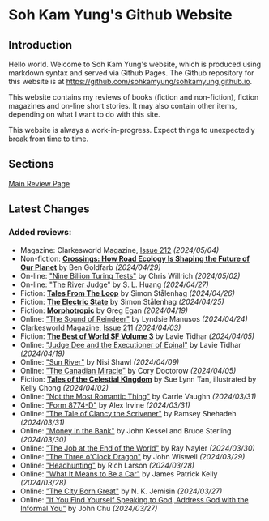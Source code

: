 # Soh Kam Yung's Github Website

## Introduction

Hello world. Welcome to Soh Kam Yung's website, which is produced using markdown syntax and served via Github Pages. The Github repository for this website is at <https://github.com/sohkamyung/sohkamyung.github.io>.

This website contains my reviews of books (fiction and non-fiction), fiction magazines and on-line short stories. It may also contain other items, depending on what I want to do with this site.

This website is always a work-in-progress. Expect things to unexpectedly break from time to time.

## Sections

[Main Review Page](reviews/README.md)

## Latest Changes

### Added reviews:
- Magazine: Clarkesworld Magazine, [Issue 212](reviews/magazines/Clarkesworld/20240504-Clarkesworld212.md) *(2024/05/04)*
- Non-fiction: [**Crossings: How Road Ecology Is Shaping the Future of Our Planet**](reviews/nonfiction/2024/20240429-Crossings.md) by Ben Goldfarb *(2024/04/29)*
- On-line: ["Nine Billion Turing Tests"](reviews/online/2024/20240502-NineBillionTuringTests.md) by Chris Willrich *(2024/05/02)*
- On-line: ["The River Judge"](reviews/online/2024/20240427-RiverJudge.md) by S. L. Huang *(2024/04/27)*
- Fiction: [**Tales From The Loop**](reviews/fiction/2024/20240426-TalesLoop.md) by Simon Stålenhag *(2024/04/26)*
- Fiction: [**The Electric State**](reviews/fiction/2024/20240425-ElectricState.md) by Simon Stålenhag *(2024/04/25)*
- Fiction: [**Morphotropic**](reviews/fiction/2024/20240419-Morphotrophic.md) by Greg Egan *(2024/04/19)*
- Online: ["The Sound of Reindeer"](reviews/online/2024/20240424-SoundReindeer.md) by Lyndsie Manusos *(2024/04/24)*
- Clarkesworld Magazine, [Issue 211](reviews/magazines/Clarkesworld/20240403-Clarkesworld211.md) *(2024/04/03)*
- Fiction: [**The Best of World SF Volume 3**](reviews/fiction/2024/20240405-BestWorldSF3.md) by Lavie Tidhar *(2024/04/05)*
- Online: ["Judge Dee and the Executioner of Epinal"](reviews/online/2024/20240419-JudgeDeeExecutionerEpinal.md) by Lavie Tidhar *(2024/04/19)*
- Online: ["Sun River"](reviews/online/2024/20240409-SunRiver.md) by Nisi Shawl *(2024/04/09)*
- Online: ["The Canadian Miracle"](reviews/online/2024/20240405-CanadianMiracle.md) by Cory Doctorow *(2024/04/05)*
- Fiction: [**Tales of the Celestial Kingdom**](reviews/fiction/2024/20240402-TalesCelestialKingdom.md) by Sue Lynn Tan, illustrated by Kelly Chong *(2024/04/02)*
- Online: ["Not the Most Romantic Thing"](reviews/online/2024/20240331-NotMostRomanticThing.md) by Carrie Vaughn *(2024/03/31)*
- Online: ["Form 8774-D"](reviews/online/2024/20240331-Form8774D.md) by Alex Irvine *(2024/03/31)*
- Online: ["The Tale of Clancy the Scrivener"](reviews/online/2024/20240331-ClancyScrivener.md) by Ramsey Shehadeh *(2024/03/31)*
- Online: ["Money in the Bank"](reviews/online/2024/20240330-MoneyBank.md) by John Kessel and Bruce Sterling *(2024/03/30)*
- Online: ["The Job at the End of the World"](reviews/online/2024/20240330-JobEndWorld.md) by Ray Nayler *(2024/03/30)*
- Online: ["The Three o'Clock Dragon"](reviews/online/2024/20240329-ThreeOClockDragon.md) by John Wiswell *(2024/03/29)*
- Online: ["Headhunting"](reviews/online/2024/20240328-Headhunting.md) by Rich Larson *(2024/03/28)*
- Online: ["What It Means to Be a Car"](reviews/online/2024/20240328-MeansToBeACar.md) by James Patrick Kelly *(2024/03/28)*
- Online: ["The City Born Great"](reviews/online/2024/20240327-CityBornGreat.md) by N. K. Jemisin *(2024/03/27)*
- Online: ["If You Find Yourself Speaking to God, Address God with the Informal You"](reviews/online/2024/20240327-SpeakingToGodInformalYou.md) by John Chu *(2024/03/27)*
